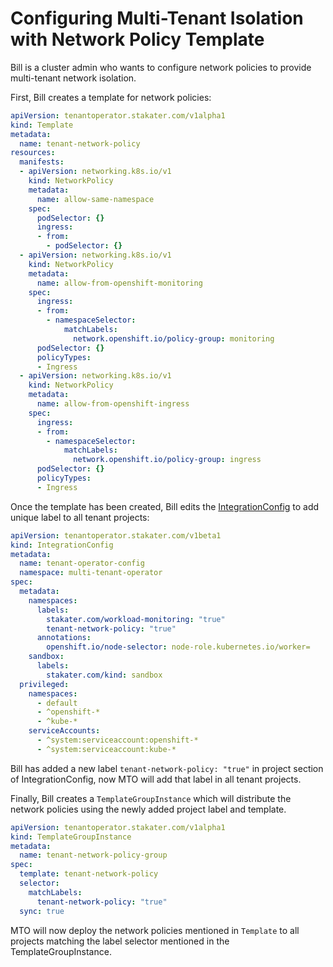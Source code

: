 # Configuring Multi-Tenant Isolation with Network Policy Template

Bill is a cluster admin who wants to configure network policies to provide multi-tenant network isolation.

First, Bill creates a template for network policies:

```yaml
apiVersion: tenantoperator.stakater.com/v1alpha1
kind: Template
metadata:
  name: tenant-network-policy
resources:
  manifests:
  - apiVersion: networking.k8s.io/v1
    kind: NetworkPolicy
    metadata:
      name: allow-same-namespace
    spec:
      podSelector: {}
      ingress:
      - from:
        - podSelector: {}
  - apiVersion: networking.k8s.io/v1
    kind: NetworkPolicy
    metadata:
      name: allow-from-openshift-monitoring
    spec:
      ingress:
      - from:
        - namespaceSelector:
            matchLabels:
              network.openshift.io/policy-group: monitoring
      podSelector: {}
      policyTypes:
      - Ingress
  - apiVersion: networking.k8s.io/v1
    kind: NetworkPolicy
    metadata:
      name: allow-from-openshift-ingress
    spec:
      ingress:
      - from:
        - namespaceSelector:
            matchLabels:
              network.openshift.io/policy-group: ingress
      podSelector: {}
      policyTypes:
      - Ingress
```

Once the template has been created, Bill edits the [IntegrationConfig](../crds-api-reference/integration-config.md) to add unique label to all tenant projects:

```yaml
apiVersion: tenantoperator.stakater.com/v1beta1
kind: IntegrationConfig
metadata:
  name: tenant-operator-config
  namespace: multi-tenant-operator
spec:
  metadata:
    namespaces:
      labels:
        stakater.com/workload-monitoring: "true"
        tenant-network-policy: "true"
      annotations:
        openshift.io/node-selector: node-role.kubernetes.io/worker=
    sandbox:
      labels:
        stakater.com/kind: sandbox
  privileged:
    namespaces:
      - default
      - ^openshift-*
      - ^kube-*
    serviceAccounts:
      - ^system:serviceaccount:openshift-*
      - ^system:serviceaccount:kube-*
```

Bill has added a new label `tenant-network-policy: "true"` in project section of IntegrationConfig, now MTO will add that label in all tenant projects.

Finally, Bill creates a `TemplateGroupInstance` which will distribute the network policies using the newly added project label and template.

```yaml
apiVersion: tenantoperator.stakater.com/v1alpha1
kind: TemplateGroupInstance
metadata:
  name: tenant-network-policy-group
spec:
  template: tenant-network-policy
  selector:
    matchLabels:
      tenant-network-policy: "true"
  sync: true
```

MTO will now deploy the network policies mentioned in `Template` to all projects matching the label selector mentioned in the TemplateGroupInstance.
